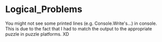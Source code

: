 # Logical_Problems
You might not see some printed lines (e.g. Console.Write's...) in console. This is due to the fact that I had to match the output to the appropriate puzzle in puzzle platforms. XD
